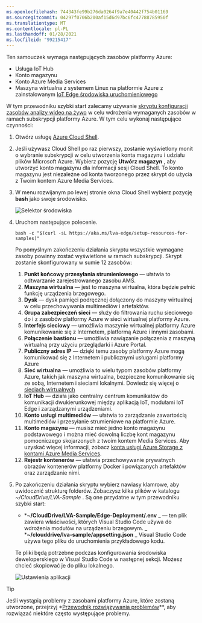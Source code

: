 ```yaml
---
ms.openlocfilehash: 744343fe99b276da0264f9a7e40442f754b01169
ms.sourcegitcommit: 04297f0706b200af15d6d97bc6fc47788785950f
ms.translationtype: MT
ms.contentlocale: pl-PL
ms.lasthandoff: 01/28/2021
ms.locfileid: "99215417"
---
```

Ten samouczek wymaga następujących zasobów platformy Azure:

* Usługa IoT Hub
* Konto magazynu
* Konto Azure Media Services
* Maszyna wirtualna z systemem Linux na platformie Azure z zainstalowanym [IoT Edge środowiska uruchomieniowego](../../../../../iot-edge/how-to-install-iot-edge.md)

W tym przewodniku szybki start zalecamy używanie [skryptu konfiguracji zasobów analizy wideo na żywo](https://github.com/Azure/live-video-analytics/tree/master/edge/setup) w celu wdrożenia wymaganych zasobów w ramach subskrypcji platformy Azure. W tym celu wykonaj następujące czynności:

1. Otwórz usługę [Azure Cloud Shell](https://ms.portal.azure.com/#cloudshell/).
1. Jeśli używasz Cloud Shell po raz pierwszy, zostanie wyświetlony monit o wybranie subskrypcji w celu utworzenia konta magazynu i udziału plików Microsoft Azure. Wybierz pozycję **Utwórz magazyn** , aby utworzyć konto magazynu dla informacji sesji Cloud Shell. To konto magazynu jest niezależne od konta tworzonego przez skrypt do użycia z Twoim kontem Azure Media Services.
1. W menu rozwijanym po lewej stronie okna Cloud Shell wybierz pozycję **bash** jako swoje środowisko.

    ![Selektor środowiska](../../../media/quickstarts/env-selector.png)
1. Uruchom następujące polecenie.

    ```
    bash -c "$(curl -sL https://aka.ms/lva-edge/setup-resources-for-samples)"
    ```
    
    Po pomyślnym zakończeniu działania skryptu wszystkie wymagane zasoby powinny zostać wyświetlone w ramach subskrypcji. Skrypt zostanie skonfigurowany w sumie 12 zasobów:
    1. **Punkt końcowy przesyłania strumieniowego** — ułatwia to odtwarzanie zarejestrowanego zasobu AMS.
    1. **Maszyna wirtualna** — jest to maszyna wirtualna, która będzie pełnić funkcję urządzenia brzegowego.
    1. **Dysk** — dysk pamięci podręcznej dołączony do maszyny wirtualnej w celu przechowywania multimediów i artefaktów.
    1. **Grupa zabezpieczeń sieci** — służy do filtrowania ruchu sieciowego do i z zasobów platformy Azure w sieci wirtualnej platformy Azure.
    1. **Interfejs sieciowy** — umożliwia maszynie wirtualnej platformy Azure komunikowanie się z Internetem, platformą Azure i innymi zasobami.
    1. **Połączenie bastionu** — umożliwia nawiązanie połączenia z maszyną wirtualną przy użyciu przeglądarki i Azure Portal.
    1. **Publiczny adres IP** — dzięki temu zasoby platformy Azure mogą komunikować się z Internetem i publicznymi usługami platformy Azure
    1. **Sieć wirtualna** — umożliwia to wielu typom zasobów platformy Azure, takich jak maszyna wirtualna, bezpieczne komunikowanie się ze sobą, Internetem i sieciami lokalnymi. Dowiedz się więcej o [sieciach wirtualnych](https://docs.microsoft.com/azure/virtual-network/virtual-networks-overview)
    1. **IoT Hub** — działa jako centralny centrum komunikatów do komunikacji dwukierunkowej między aplikacją IoT, modułami IoT Edge i zarządzanymi urządzeniami.
    1. **Konto usługi multimediów** — ułatwia to zarządzanie zawartością multimediów i przesyłanie strumieniowe na platformie Azure.
    1. **Konto magazynu** — musisz mieć jedno konto magazynu podstawowego i można mieć dowolną liczbę kont magazynu pomocniczego skojarzonych z twoim kontem Media Services. Aby uzyskać więcej informacji, zobacz [konta usługi Azure Storage z kontami Azure Media Services](https://docs.microsoft.com/azure/media-services/latest/storage-account-concept).
    1. **Rejestr kontenerów** — ułatwia przechowywanie prywatnych obrazów kontenerów platformy Docker i powiązanych artefaktów oraz zarządzanie nimi.
1. Po zakończeniu działania skryptu wybierz nawiasy klamrowe, aby uwidocznić strukturę folderów. Zobaczysz kilka plików w katalogu *~/CloudDrive/LVA-Sample* . Są one przydatne w tym przewodniku szybki start:

     * ***~/CloudDrive/LVA-Sample/Edge-Deployment/.env** _ — ten plik zawiera właściwości, których Visual Studio Code używa do wdrożenia modułów na urządzeniu brzegowym.
     _ ***~/clouddrive/lva-sample/appsetting.json** _ Visual Studio Code używa tego pliku do uruchomienia przykładowego kodu.
     
    Te pliki będą potrzebne podczas konfigurowania środowiska deweloperskiego w Visual Studio Code w następnej sekcji. Możesz chcieć skopiować je do pliku lokalnego.
    
    ![Ustawienia aplikacji](../../../media/quickstarts/clouddrive.png)

> [!TIP]
> Jeśli wystąpią problemy z zasobami platformy Azure, które zostaną utworzone, przejrzyj *[Przewodnik rozwiązywania problemów](../../../troubleshoot-how-to.md#common-error-resolutions)**, aby rozwiązać niektóre często występujące problemy.